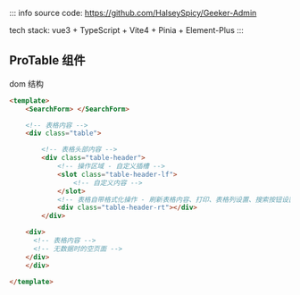 ::: info
source code: https://github.com/HalseySpicy/Geeker-Admin

tech stack: vue3 + TypeScript + Vite4 + Pinia + Element-Plus
:::

## ProTable 组件

dom 结构

```html
<template>
	<SearchForm> </SearchForm>

	<!-- 表格内容 -->
	<div class="table">

		<!-- 表格头部内容 -->
		<div class="table-header">
			<!-- 操作区域 - 自定义插槽 -->
			<slot class="table-header-lf">
				<!-- 自定义内容 -->
			</slot>
			<!-- 表格自带格式化操作 - 刷新表格内容、打印、表格列设置、搜索按钮设置 -->
			<div class="table-header-rt"></div>
		</div>

    <div>
      <!-- 表格内容 -->
      <!-- 无数据时的空页面 -->
    </div>
	</div>

</template>
```

